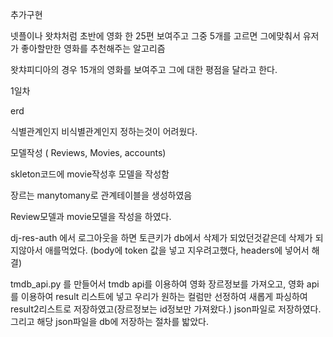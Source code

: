 추가구현

넷플이나 왓챠처럼 초반에 영화 한 25편 보여주고 그중 5개를 고르면 그에맞춰서 유저가 좋아할만한 영화를 추천해주는 알고리즘

왓챠피디아의 경우 15개의 영화를 보여주고 그에 대한 평점을 달라고 한다.



1일차 



erd

식별관계인지 비식별관계인지 정하는것이 어려웠다.

모델작성 ( Reviews, Movies, accounts)

skleton코드에 movie작성후 모델을 작성함

장르는 manytomany로 관계테이블을 생성하였음

Review모델과 movie모델을 작성을 하였다.

dj-res-auth 에서 로그아웃을 하면 토큰키가 db에서 삭제가 되었던것같은데 삭제가 되지않아서 애를먹었다. (body에 token 값을 넣고 지우려고했다, headers에 넣어서 해결)

tmdb_api.py 를 만들어서 tmdb api를 이용하여 영화 장르정보를 가져오고, 영화 api를 이용하여 result 리스트에 넣고 우리가 원하는 컬럼만 선정하여 새롭게 파싱하여 result2리스트로 저장하였고(장르정보는 id정보만 가져왔다.) json파일로 저장하였다. 그리고 해당 json파일을 db에 저장하는 절차를 밟았다.

